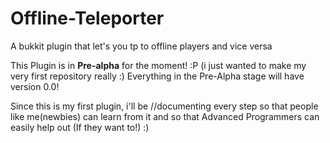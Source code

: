 Offline-Teleporter
==================
A bukkit plugin that let's you tp to offline players and vice versa


This Plugin is in **Pre-alpha** for the moment! :P (i just wanted to make my very first repository really :)
Everything in the Pre-Alpha stage will have version 0.0!

Since this is my first plugin, i'll be //documenting every step so that people like me(newbies) can learn
from it and so that Advanced Programmers can easily help out (If they want to!) :)  
